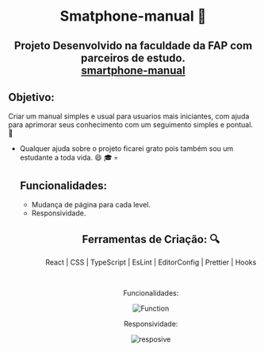 <h1 align="center">Smatphone-manual 🍏</h1>

<h2 align="center">Projeto Desenvolvido na faculdade da FAP com parceiros de estudo.</br> <a href="https://smartphone-manual.netlify.app/#" target="_black">smartphone-manual<a/></h2>

<h2>Objetivo:</h2>
<p>Criar um manual simples e usual para usuarios mais iniciantes, com ajuda para aprimorar seus conhecimento com um seguimento simples e pontual. 🤗</p>

<ul><li>Qualquer ajuda sobre o projeto ficarei grato pois também sou um estudante a toda vida. 😄 🎓 💀 </ li></ ul>


<h2>Funcionalidades:</h2>
<ul>
 <li>Mudança de página para cada level.</li>
 <li>Responsividade.</li>
<ul>

<div align="center">

<h2>Ferramentas de Criação: 🔍</h2>
<p> React | CSS | TypeScript | EsLint | EditorConfig | Prettier | Hooks</p>

<br><p>Funcionalidades:</p>

![Function](https://github.com/Vavatrewq/manual-introduction/blob/master/public/assets/gif/smartphone-manual.gif)

<p>Responsividade:</p>

![resposive](https://github.com/Vavatrewq/manual-introduction/blob/master/public/assets/gif/responsive-smart.gif)

